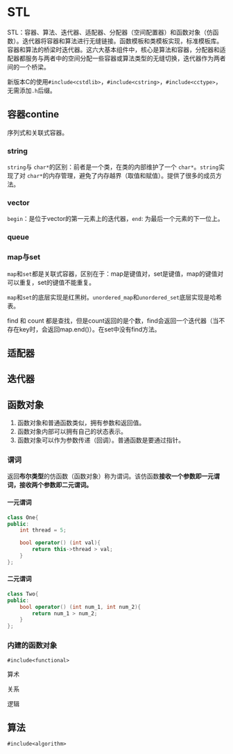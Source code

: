 # STL

STL：容器、算法、迭代器、适配器、分配器（空间配置器）和函数对象（仿函数）。迭代器将容器和算法进行无缝链接。函数模板和类模板实现，标准模板库。容器和算法的桥梁时迭代器。这六大基本组件中，核心是算法和容器，分配器和适配器都服务与两者中的空间分配一些容器或算法类型的无缝切换，迭代器作为两者间的一个桥梁。

新版本C的使用`#include<cstdlib>`，`#include<cstring>`，`#include<cctype>`，无需添加`.h`后缀。

## 容器contine

序列式和关联式容器。

### string 

`string`与 `char*`的区别：前者是一个类，在类的内部维护了一个 `char*`。`string`实现了对 `char*`的内存管理，避免了内存越界（取值和赋值）。提供了很多的成员方法。

### vector

`begin`：是位于vector的第一元素上的迭代器，`end`: 为最后一个元素的下一位上。

### queue

### map与set

`map`和`set`都是关联式容器，区别在于：map是键值对，set是键值，map的键值对可以重复，set的键值不能重复。

`map`和`set`的底层实现是红黑树。`unordered_map`和`unordered_set`底层实现是哈希表。

find 和 count 都是查找，但是count返回的是个数，find会返回一个迭代器（当不存在key时，会返回map.end()）。在set中没有find方法。

## 适配器

## 迭代器

## 函数对象

1. 函数对象和普通函数类似，拥有参数和返回值。
2. 函数对象内部可以拥有自己的状态表示。
3. 函数对象可以作为参数传递（回调）。普通函数是要通过指针。

### 谓词

返回**布尔类型**的仿函数（函数对象）称为谓词。该仿函数**接收一个参数即一元谓词，接收两个参数即二元谓词。**

#### 一元谓词

```cpp
class One{
public:
    int thread = 5;

    bool operator() (int val){
        return this->thread > val;
    }
};
```

#### 二元谓词

```cpp
class Two{
public:
    bool operator() (int num_1, int num_2){
        return num_1 > num_2;
    }
};
```

### 内建的函数对象

`#include<functional>`

算术

关系

逻辑

## 算法

`#include<algorithm>`
